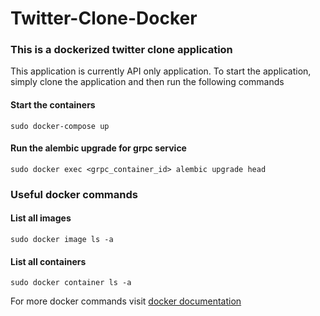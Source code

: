 # Twitter-Clone-Docker
### This is a dockerized twitter clone application

This application is currently API only application.
To start the application, simply clone the application and then run the following commands

#### Start the containers
`sudo docker-compose up`

#### Run the alembic upgrade for grpc service
`sudo docker exec <grpc_container_id> alembic upgrade head`

### Useful docker commands
#### List all images
`sudo docker image ls -a`
#### List all containers
`sudo docker container ls -a`

For more docker commands visit [docker documentation](https://docs.docker.com/)
